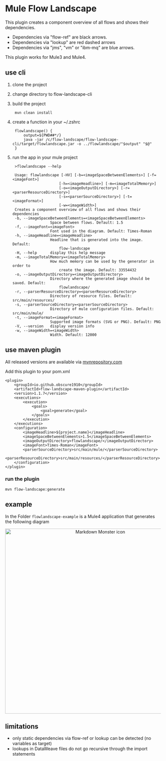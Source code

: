 # Mule Flow Landscape

This plugin creates a component overview of all flows and shows their dependencies. 
- Dependencies via "flow-ref" are black arrows. 
- Dependencies via "lookup" are red dashed arrows 
- Dependencies via "jms", "vm" or "ibm-mq" are blue arrows.

This plugin works for Mule3 and Mule4.

## use cli

1. clone the project
2. change directory to flow-landscape-cli
3. build the project

        mvn clean install
4. create a function in your ~/.zshrc

        flowlandscape() {
            output=${PWD##*/}
            java -jar /c/flow-landscape/flow-landscape-cli/target/flowlandscape.jar -o ../flowlandscape/"$output" "$@"
        }
5. run the app in your mule project

        >flowlandscape --help
        
        Usage: flowlandscape [-HV] [-b=<imageSpaceBetweenElements>] [-f=<imageFont>]
                            [-h=<imageHeadline>] [-m=<imageTotalMemory>]
                            [-o=<imageOutputDirectory>] [-r=<parserResourceDirectory>]
                            [-s=<parserSourceDirectory>] [-t=<imageFormat>]
                            [-w=<imageWidth>]
        Creates a component overview of all flows and shows their dependencies
        -b, --imageSpaceBetweenElements=<imageSpaceBetweenElements>
                        Space between flows. Default: 1.5
        -f, --imageFont=<imageFont>
                        Font used in the diagram. Default: Times-Roman
        -h, --imageHeadline=<imageHeadline>
                        Headline that is generated into the image. Default:
                            flow-landscape
        -H, --help      display this help message
        -m, --imageTotalMemory=<imageTotalMemory>
                        How much memory can be used by the generator in order to
                            create the image. Default: 33554432
        -o, --imageOutputDirectory=<imageOutputDirectory>
                        Directory where the generated image should be saved. Default:
                            flowlandscape/
        -r, --parserResourceDirectory=<parserResourceDirectory>
                        Directory of resource files. Default: src/main/resources/
        -s, --parserSourceDirectory=<parserSourceDirectory>
                        Directory of mule configuration files. Default: src/main/mule/
        -t, --imageFormat=<imageFormat>
                        Supported image formats (SVG or PNG). Default: PNG
        -V, --version   display version info
        -w, --imageWidth=<imageWidth>
                        Width. Default: 12000

## use maven plugin

All released versions are available via [mvnrepository.com](https://mvnrepository.com/search?q=io.github.obscure1910)


Add this plugin to your pom.xml

    <plugin>
        <groupId>io.github.obscure1910</groupId>
        <artifactId>flow-landscape-maven-plugin</artifactId>
        <version>1.1.7</version>
        <executions>
            <execution>
                <goals>
                    <goal>generate</goal>
                </goals>
            </execution>
        </executions>
        <configuration>
            <imageHeadline>${project.name}</imageHeadline>
            <imageSpaceBetweenElements>1.5</imageSpaceBetweenElements>
            <imageOutputDirectory>flowlandscape/</imageOutputDirectory>
            <imageFont>Times-Roman</imageFont>
            <parserSourceDirectory>src/main/mule/</parserSourceDirectory>
            <parserResourceDirectory>src/main/resources/</parserResourceDirectory>
        </configuration>
    </plugin>

### run the plugin

    mvn flow-landscape:generate

## example

In the Folder `flowlandscape-example` is a Mule4 application that generates the following diagram

<img src="flow-landscape-example/flowlandscape/flowlandscape.png"
     alt="Markdown Monster icon"
     style="height: 600px; margin-left: auto; margin-right: auto; display:block; text-align:center" />

## limitations

- only static dependencies via flow-ref or lookup can be detected (no variables as target)
- lookups in DataWeave files do not go recursive through the import statements
